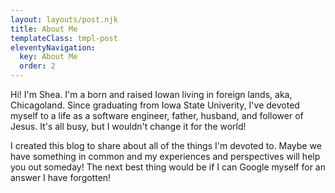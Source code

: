 ```yaml
---
layout: layouts/post.njk
title: About Me
templateClass: tmpl-post
eleventyNavigation:
  key: About Me
  order: 2
---
```


Hi! I'm Shea. I'm a born and raised Iowan living in foreign lands, aka, Chicagoland. Since graduating from Iowa State Univerity, I've devoted myself to a life as a software engineer, father, husband, and follower of Jesus. It's all busy, but I wouldn't change it for the world!

I created this blog to share about all of the things I'm devoted to. Maybe we have something in common and my experiences and perspectives will help you out someday! The next best thing would be if I can Google myself for an answer I have forgotten! 
